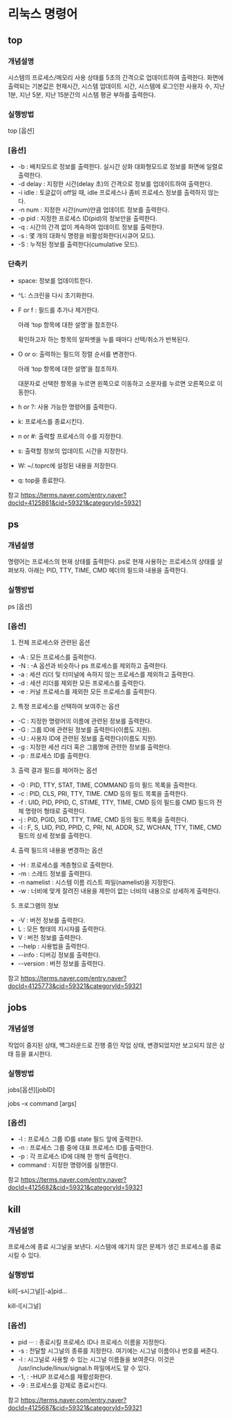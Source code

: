 # 리눅스 명령어
## top
### 개념설명

시스템의 프로세스/메모리 사용 상태를 5초의 간격으로 업데이트하여 출력한다. 화면에 출력되는 기본값은 현재시간, 시스템 업데이트 시간, 시스템에 로그인한 사용자 수, 지난 1분, 지난 5분, 지난 15분간의 시스템 평균 부하를 출력한다.

### 실행방법

top [옵션]

### [옵션]

+ -b : 배치모드로 정보를 출력한다. 실시간 상화 대화형모드로 정보를 화면에 일렬로 출력한다.
+ -d delay : 지정한 시간(delay 초)의 간격으로 정보를 업데이트하여 출력한다.
+ -i idle : 토글값이 off일 때, idle 프로세스나 좀비 프로세스 정보를 출력하지 않는다.
+ -n num : 지정한 시간(num)만큼 업데이트 정보를 출력한다.
+ -p pid : 지정한 프로세스 ID(pid)의 정보만을 출력한다.
+ -q : 시간의 간격 없이 계속하여 업데이트 정보를 출력한다.
+ -s : 몇 개의 대화식 명령을 비활성화한다(시큐어 모드).
+ -S : 누적된 정보를 출력한다(cumulative 모드).

### 단축키
- space: 정보를 업데이트한다.
- ^L: 스크린을 다시 초기화한다.
- F or f : 필드를 추가나 제거한다.

   아래 ‘top 항목에 대한 설명’을 참조한다.
   
   확인하고자 하는 항목의 알파벳을 누를 때마다 선택/취소가 반복된다.
- O or o: 출력하는 필드의 정렬 순서를 변경한다.

   아래 ‘top 항목에 대한 설명’을 참조하자.
   
   대문자로 선택한 항목을 누르면 왼쪽으로 이동하고 소문자를 누르면 오른쪽으로 이동한다.
- h or ?: 사용 가능한 명령어를 출력한다.
- k: 프로세스를 종료시킨다.
- n or #: 출력할 프로세스의 수를 지정한다.
- s: 출력할 정보의 업데이트 시간을 지정한다.
- W: ~/.toprc에 설정된 내용을 저장한다.
- q: top을 종료한다.

참고 <https://terms.naver.com/entry.naver?docId=4125861&cid=59321&categoryId=59321>

## ps
### 개념설명

명령어는 프로세스의 현재 상태를 출력한다. ps로 현재 사용하는 프로세스의 상태를 살펴보자. 아래는 PID, TTY, TIME, CMD 헤더의 필드와 내용을 출력한다.

### 실행방법

ps [옵션]

### [옵션]

1. 전체 프로세스와 관련된 옵션

* -A : 모든 프로세스를 출력한다.
* -N : -A 옵션과 비슷하나 ps 프로세스를 제외하고 출력한다.
* -a : 세션 리더 및 터미널에 속하지 않는 프로세스를 제외하고 출력한다.
* -d : 세션 리더를 제외한 모든 프로세스를 출력한다.
* -e : 커널 프로세스를 제외한 모든 프로세스를 출력한다.

2. 특정 프로세스를 선택하여 보여주는 옵션

* -C : 지정한 명령어의 이름에 관련된 정보를 출력한다.
* -G : 그룹 ID에 관련된 정보를 출력한다(이름도 지원).
* -U : 사용자 ID에 관련된 정보를 출력한다(이름도 지원).
* -g : 지정한 세션 리더 혹은 그룹명에 관련한 정보를 출력한다.
* -p : 프로세스 ID를 출력한다.


3. 출력 결과 필드를 제어하는 옵션

* -0 : PID, TTY, STAT, TIME, COMMAND 등의 필드 목록을 출력한다.
* -c : PID, CLS, PRI, TTY, TIME. CMD 등의 필드 목록을 출력한다.
* -f : UID, PID, PPID, C, STIME, TTY, TIME, CMD 등의 필드를 CMD 필드의 전체 명령어 형태로 출력한다.
* -j : PID, PGID, SID, TTY, TIME, CMD 등의 필드 목록을 출력한다.
* -l : F, S, UID, PID, PPID, C, PRI, NI, ADDR, SZ, WCHAN, TTY, TIME, CMD 필드의 상세 정보를 출력한다.


4. 출력 필드의 내용을 변경하는 옵션

* -H : 프로세스를 계층형으로 출력한다.
* -m : 스레드 정보를 출력한다.
* -n namelist : 시스템 이름 리스트 파일(namelist)을 지정한다.
* -w : 너비에 맞게 잘려진 내용을 제한이 없는 너비의 내용으로 상세하게 출력한다.

5. 프로그램의 정보

* -V : 버전 정보를 출력한다.
* L : 모든 형태의 지시자를 출력한다.
* V : 버전 정보를 출력한다.
* --help : 사용법을 출력한다.
* --info : 디버깅 정보를 출력한다.
* --version : 버전 정보를 출력한다.

참고 <https://terms.naver.com/entry.naver?docId=4125773&cid=59321&categoryId=59321>

## jobs
### 개념설명

작업이 중지된 상태, 백그라운드로 진행 중인 작업 상태, 변경되었지만 보고되지 않은 상태 등을 표시한다.

### 실행방법

jobs[옵션][jobID]

jobs –x command [args]

### [옵션]

+ -l : 프로세스 그룹 ID를 state 필드 앞에 출력한다.
+ -n : 프로세스 그룹 중에 대표 프로세스 ID를 출력한다.
+ -p : 각 프로세스 ID에 대해 한 행씩 출력한다.
+ command : 지정한 명령어를 실행한다.

참고 <https://terms.naver.com/entry.naver?docId=4125682&cid=59321&categoryId=59321>

## kill
### 개념설명

프로세스에 종료 시그널을 보낸다. 시스템에 얘기치 않은 문제가 생긴 프로세스를 종료시킬 수 있다.

### 실행방법

kill[-s시그널][-a]pid...

kill-l[시그널]

### [옵션]

- pid ··· : 종료시킬 프로세스 ID나 프로세스 이름을 지정한다.
- -s : 전달할 시그널의 종류를 지정한다. 여기에는 시그널 이름이나 번호를 써준다.
- -l : 시그널로 사용할 수 있는 시그널 이름들을 보여준다. 이것은 /usr/include/linux/signal.h 파일에서도 알 수 있다.
- -1, : -HUP 프로세스를 재활성화한다.
- -9 : 프로세스를 강제로 종료시킨다.

참고 <https://terms.naver.com/entry.naver?docId=4125687&cid=59321&categoryId=59321>
